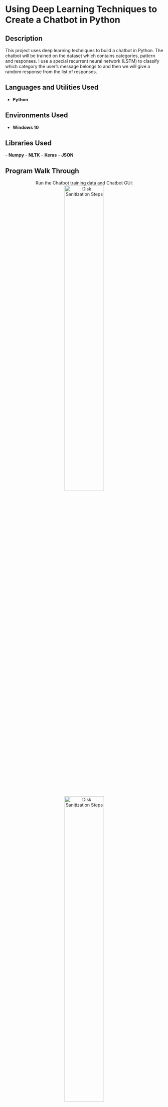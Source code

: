 <h1>Using Deep Learning Techniques to Create a Chatbot in Python</h1>


<h2>Description</h2>
This project uses deep learning techniques to build a chatbot in Python. The chatbot will be trained on the dataset which contains categories, pattern and responses. I use a special recurrent neural network (LSTM) to classify which category the user’s message belongs to and then we will give a random response from the list of responses.    
<br />


<h2>Languages and Utilities Used</h2>

- <b>Python</b> 

<h2>Environments Used </h2>

- <b>Windows 10</b>

<h2>Libraries Used</h2>
- <b>Numpy</b>
- <b>NLTK</b>
- <b>Keras</b>
- <b>JSON</b>

<h2>Program Walk Through</h2>

<p align="center">
Run the Chatbot training data and Chatbot GUi: <br/>
<img src="https://i.imgur.com/FtLSA2f.png" height="50%" width="50%" alt="Disk Sanitization Steps"/>
 <img src="https://i.imgur.com/p5JjWLd.png" height="50%" width="50%" alt="Disk Sanitization Steps"/>
<br />
<br />
Chatbot will Load:  <br/>
<img src="https://i.imgur.com/o8oA6AD.png" height="50%" width="50%" alt="Disk Sanitization Steps"/>
<br />
<br />
The Chatbot only knows a few phrases to respond to at the moment: <br/>
<img src="https://i.imgur.com/eWJZwDA.png" height="80%" width="80%" alt="Disk Sanitization Steps"/>
<br />
<br />

</p>

<!--
 ```diff
- text in red
+ text in green
! text in orange
# text in gray
@@ text in purple (and bold)@@
```
--!>


